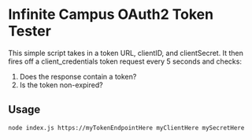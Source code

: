 # Infinite Campus OAuth2 Token Tester

This simple script takes in a token URL, clientID, and clientSecret. It then fires off a client_credentials token request every 5 seconds and checks:

1. Does the response contain a token?
2. Is the token non-expired?

## Usage

```
node index.js https://myTokenEndpointHere myClientHere mySecretHere
```
